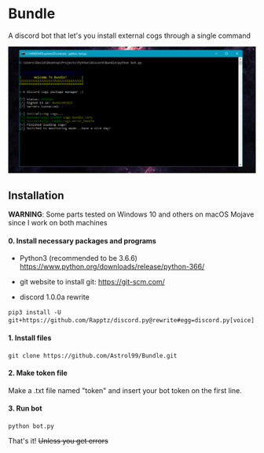 # Bundle
A discord bot that let's you install external cogs through a single command

![Example of bundle bot](https://github.com/Astrol99/Bundle/blob/master/resources/Capture1.PNG)

## Installation
**WARNING**: Some parts tested on Windows 10 and others on macOS Mojave since I work on both machines

#### 0. Install necessary packages and programs
- Python3 (recommended to be 3.6.6)
https://www.python.org/downloads/release/python-366/
- git 
website to install git: https://git-scm.com/

- discord 1.0.0a rewrite
```
pip3 install -U git+https://github.com/Rapptz/discord.py@rewrite#egg=discord.py[voice]
```
#### 1. Install files
```
git clone https://github.com/Astrol99/Bundle.git
```
#### 2. Make token file
Make a .txt file named "token" and insert your bot token on the first line.
#### 3. Run bot 
```
python bot.py
````
That's it!
~~Unless you get errors~~
